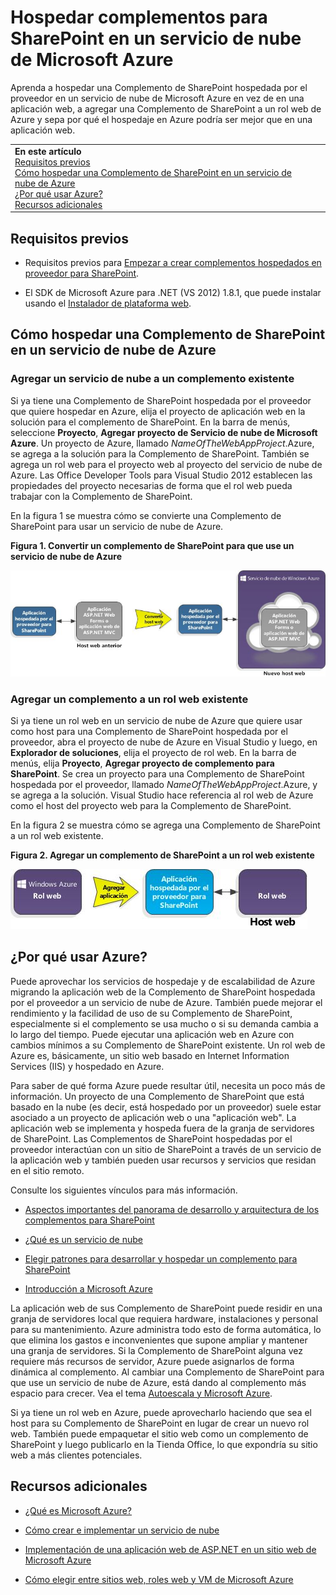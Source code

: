 

# Hospedar complementos para SharePoint en un servicio de nube de Microsoft Azure
Aprenda a hospedar una Complemento de SharePoint hospedada por el proveedor en un servicio de nube de Microsoft Azure en vez de en una aplicación web, a agregar una Complemento de SharePoint a un rol web de Azure y sepa por qué el hospedaje en Azure podría ser mejor que en una aplicación web.





|||
|:-----|:-----|
|**En este artículo** <BR/> [Requisitos previos](#SP15createselfhostapp_bk_prereq) <BR/> [Cómo hospedar una Complemento de SharePoint en un servicio de nube de Azure](#SP15HostAzure_bk_HowTo) <BR/> [¿Por qué usar Azure?](#SP15HostAzure_bk_Why) <BR/> [Recursos adicionales](#SP15Devapps_AddtionalResources)||
   

## Requisitos previos
<a name="SP15createselfhostapp_bk_prereq"> </a>


- Requisitos previos para  [Empezar a crear complementos hospedados en proveedor para SharePoint](get-started-creating-provider-hosted-sharepoint-add-ins.md).
    
  
- El SDK de Microsoft Azure para .NET (VS 2012) 1.8.1, que puede instalar usando el  [Instalador de plataforma web](http://www.microsoft.com/web/downloads/platform.aspx).
    
  

## Cómo hospedar una Complemento de SharePoint en un servicio de nube de Azure
<a name="SP15HostAzure_bk_HowTo"> </a>


### Agregar un servicio de nube a un complemento existente

Si ya tiene una Complemento de SharePoint hospedada por el proveedor que quiere hospedar en Azure, elija el proyecto de aplicación web en la solución para el complemento de SharePoint. En la barra de menús, seleccione **Proyecto**, **Agregar proyecto de Servicio de nube de Microsoft Azure**. Un proyecto de Azure, llamado  _NameOfTheWebAppProject_.Azure, se agrega a la solución para la Complemento de SharePoint. También se agrega un rol web para el proyecto web al proyecto del servicio de nube de Azure. Las Office Developer Tools para Visual Studio 2012 establecen las propiedades del proyecto necesarias de forma que el rol web pueda trabajar con la Complemento de SharePoint.
  
    
    
En la figura 1 se muestra cómo se convierte una Complemento de SharePoint para usar un servicio de nube de Azure.
  
    
    

**Figura 1. Convertir un complemento de SharePoint para que use un servicio de nube de Azure**

  
    
    

  
    
    
![Conversión de una aplicación para SharePoint para que use el rol web de Microsoft Azure](images/SP_15_App_ConvertAppToWebRole.jpg)
  
    
    

  
    
    

  
    
    

### Agregar un complemento a un rol web existente

Si ya tiene un rol web en un servicio de nube de Azure que quiere usar como host para una Complemento de SharePoint hospedada por el proveedor, abra el proyecto de nube de Azure en Visual Studio y luego, en **Explorador de soluciones**, elija el proyecto de rol web. En la barra de menús, elija **Proyecto**, **Agregar proyecto de complemento para SharePoint**. Se crea un proyecto para una Complemento de SharePoint hospedada por el proveedor, llamado  _NameOfTheWebAppProject_.Azure, y se agrega a la solución. Visual Studio hace referencia al rol web de Azure como el host del proyecto web para la Complemento de SharePoint.
  
    
    
En la figura 2 se muestra cómo se agrega una Complemento de SharePoint a un rol web existente.
  
    
    

**Figura 2. Agregar un complemento de SharePoint a un rol web existente**

  
    
    

  
    
    
![Adición de una aplicación para SharePoint a un rol web existente](images/SP_15_App_AddAppToWebRole.jpg)
  
    
    

  
    
    

  
    
    

## ¿Por qué usar Azure?
<a name="SP15HostAzure_bk_Why"> </a>

Puede aprovechar los servicios de hospedaje y de escalabilidad de Azure migrando la aplicación web de la Complemento de SharePoint hospedada por el proveedor a un servicio de nube de Azure. También puede mejorar el rendimiento y la facilidad de uso de su Complemento de SharePoint, especialmente si el complemento se usa mucho o si su demanda cambia a lo largo del tiempo. Puede ejecutar una aplicación web en Azure con cambios mínimos a su Complemento de SharePoint existente. Un rol web de Azure es, básicamente, un sitio web basado en Internet Information Services (IIS) y hospedado en Azure. 
  
    
    
Para saber de qué forma Azure puede resultar útil, necesita un poco más de información. Un proyecto de una Complemento de SharePoint que está basado en la nube (es decir, está hospedado por un proveedor) suele estar asociado a un proyecto de aplicación web o una "aplicación web". La aplicación web se implementa y hospeda fuera de la granja de servidores de SharePoint. Las Complementos de SharePoint hospedadas por el proveedor interactúan con un sitio de SharePoint a través de un servicio de la aplicación web y también pueden usar recursos y servicios que residan en el sitio remoto.
  
    
    
Consulte los siguientes vínculos para más información.
  
    
    

-  [Aspectos importantes del panorama de desarrollo y arquitectura de los complementos para SharePoint](important-aspects-of-the-sharepoint-add-in-architecture-and-development-landscap.md)
    
  
-  [¿Qué es un servicio de nube](http://www.windowsazure.com/es-es/manage/services/cloud-services/what-is-a-cloud-service/)
    
  
-  [Elegir patrones para desarrollar y hospedar un complemento para SharePoint](choose-patterns-for-developing-and-hosting-your-sharepoint-add-in.md)
    
  
-  [Introducción a Microsoft Azure](http://www.windowsazure.com/es-es/develop/net/fundamentals/intro-to-windows-azure/)
    
  
La aplicación web de sus Complemento de SharePoint puede residir en una granja de servidores local que requiera hardware, instalaciones y personal para su mantenimiento. Azure administra todo esto de forma automática, lo que elimina los gastos e inconvenientes que supone ampliar y mantener una granja de servidores. Si la Complemento de SharePoint alguna vez requiere más recursos de servidor, Azure puede asignarlos de forma dinámica al complemento. Al cambiar una Complemento de SharePoint para que use un servicio de nube de Azure, está dando al complemento más espacio para crecer. Vea el tema  [Autoescala y Microsoft Azure](http://msdn.microsoft.com/es-es/library/hh680945%28v=pandp.50%29.aspx).
  
    
    
Si ya tiene un rol web en Azure, puede aprovecharlo haciendo que sea el host para su Complemento de SharePoint en lugar de crear un nuevo rol web. También puede empaquetar el sitio web como un complemento de SharePoint y luego publicarlo en la Tienda Office, lo que expondría su sitio web a más clientes potenciales.
  
    
    

## Recursos adicionales
<a name="SP15Devapps_AddtionalResources"> </a>


-  [¿Qué es Microsoft Azure?](http://www.windowsazure.com/es-es/documentation/)
    
  
-  [Cómo crear e implementar un servicio de nube](http://www.windowsazure.com/es-es/manage/services/cloud-services/how-to-create-and-deploy-a-cloud-service/)
    
  
-  [Implementación de una aplicación web de ASP.NET en un sitio web de Microsoft Azure](http://www.windowsazure.com/es-es/develop/net/tutorials/get-started/)
    
  
-  [Cómo elegir entre sitios web, roles web y VM de Microsoft Azure](http://dotnetthread.com/articles/30-Choosing-between-Windows-Azure-Web-Sites-Web-Roles-and-VMs.aspx)
    
  